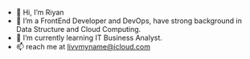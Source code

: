 - 👋 Hi, I’m Riyan 
- 👀 I’m a FrontEnd Developer and DevOps, have strong background in Data Structure and Cloud Computing.
- 🌱 I’m currently learning IT Business Analyst.
- 📫 reach me at livvmyname@icloud.com

<!---
its-riyan/its-riyan is a ✨ special ✨ repository because its `README.md` (this file) appears on your GitHub profile.
You can click the Preview link to take a look at your changes.
--->
